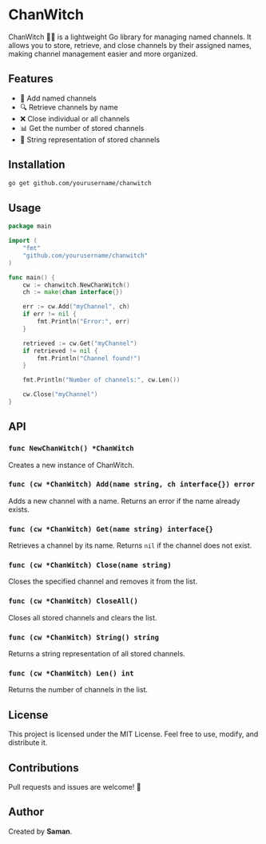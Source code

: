 # ChanWitch

ChanWitch 🧙‍♀️ is a lightweight Go library for managing named channels. It allows you to store, retrieve, and close channels by their assigned names, making channel management easier and more organized.

## Features
- 🌟 Add named channels
- 🔍 Retrieve channels by name
- ❌ Close individual or all channels
- 📊 Get the number of stored channels
- 📝 String representation of stored channels

## Installation

```sh
go get github.com/yourusername/chanwitch
```

## Usage

```go
package main

import (
    "fmt"
    "github.com/yourusername/chanwitch"
)

func main() {
    cw := chanwitch.NewChanWitch()
    ch := make(chan interface{})

    err := cw.Add("myChannel", ch)
    if err != nil {
        fmt.Println("Error:", err)
    }

    retrieved := cw.Get("myChannel")
    if retrieved != nil {
        fmt.Println("Channel found!")
    }

    fmt.Println("Number of channels:", cw.Len())

    cw.Close("myChannel")
}
```

## API

### `func NewChanWitch() *ChanWitch`
Creates a new instance of ChanWitch.

### `func (cw *ChanWitch) Add(name string, ch interface{}) error`
Adds a new channel with a name. Returns an error if the name already exists.

### `func (cw *ChanWitch) Get(name string) interface{}`
Retrieves a channel by its name. Returns `nil` if the channel does not exist.

### `func (cw *ChanWitch) Close(name string)`
Closes the specified channel and removes it from the list.

### `func (cw *ChanWitch) CloseAll()`
Closes all stored channels and clears the list.

### `func (cw *ChanWitch) String() string`
Returns a string representation of all stored channels.

### `func (cw *ChanWitch) Len() int`
Returns the number of channels in the list.

## License
This project is licensed under the MIT License. Feel free to use, modify, and distribute it.

## Contributions
Pull requests and issues are welcome! 🚀

## Author
Created by **Saman**.

